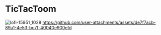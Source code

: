 # TicTacToom
![lofi-15951_1028](https://github.com/user-attachments/assets/8c174702-630f-4089-a820-bfddabe69c35)
https://github.com/user-attachments/assets/de7f7acb-89a1-4e53-bc7f-40040e900efd

